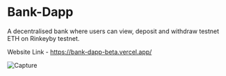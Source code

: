 # Bank-Dapp

A decentralised bank where users can view, deposit and withdraw testnet ETH on Rinkeyby testnet.

Website Link - https://bank-dapp-beta.vercel.app/

![Capture](https://user-images.githubusercontent.com/75518572/180030208-8be4d0d6-7561-4177-892d-de241f7d2a5b.PNG)
